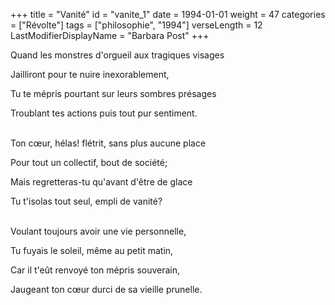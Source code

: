+++
title = "Vanité"
id = "vanite_1"
date = 1994-01-01
weight = 47
categories = ["Révolte"]
tags = ["philosophie", "1994"]
verseLength = 12
LastModifierDisplayName = "Barbara Post"
+++

Quand les monstres d'orgueil aux tragiques visages

Jailliront pour te nuire inexorablement,

Tu te mépris pourtant sur leurs sombres présages

Troublant tes actions puis tout pur sentiment.

 \
Ton cœur, hélas! flétrit, sans plus aucune place

Pour tout un collectif, bout de société;

Mais regretteras-tu qu'avant d'être de glace

Tu t'isolas tout seul, empli de vanité?

 \
Voulant toujours avoir une vie personnelle,

Tu fuyais le soleil, même au petit matin,

Car il t'eût renvoyé ton mépris souverain,

Jaugeant ton cœur durci de sa vieille prunelle.
